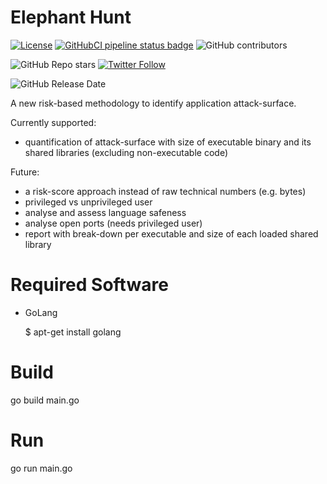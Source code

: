 Elephant Hunt
=============
[![License](https://img.shields.io/github/license/meebey/elephant-hunt.svg)](https://github.com/meebey/elephant-hunt/blob/master/LICENSE) [![GitHubCI pipeline status badge](https://github.com/meebey/elephant-hunt/workflows/auto-ci-builds/badge.svg)](https://github.com/meebey/elephant-hunt/commits/main) ![GitHub contributors](https://img.shields.io/github/contributors-anon/meebey/elephant-hunt)

![GitHub Repo stars](https://img.shields.io/github/stars/meebey/elephant-hunt?style=social) [![Twitter Follow](https://img.shields.io/twitter/follow/meebey?style=social)](https://twitter.com/intent/follow?screen_name=meebey)

![GitHub Release Date](https://img.shields.io/github/release-date/meebey/elephant-hunt)

A new risk-based methodology to identify application attack-surface.

Currently supported:
* quantification of attack-surface with size of executable binary and its shared libraries (excluding non-executable code)

Future:
* a risk-score approach instead of raw technical numbers (e.g. bytes)
* privileged vs unprivileged user
* analyse and assess language safeness
* analyse open ports (needs privileged user)
* report with break-down per executable and size of each loaded shared library

Required Software
=================
* GoLang

    $ apt-get install golang

Build
=====
go build main.go

Run
===
go run main.go
